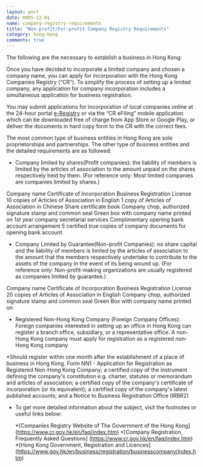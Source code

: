 ```yaml
---
layout: post
date: 0005-12-01
name: company-registry-requirements
title: "Non-profit/For-profit Company Registry Requirements"
category: hong-kong
comments: true
---
```


The following are the necessary to establish a business in Hong Kong: 

Once you have decided to incorporate a limited company and chosen a company name, you can apply for incorporation with the Hong Kong Companies Registry (“CR”). To simplify the process of setting up a limited company, any application for company incorporation includes a simultaneous application for business registration.

You may submit applications for incorporation of local companies online at the 24-hour portal [e-Registry](https://www.eregistry.gov.hk/icris-ext/apps/por01a/index) or via the “CR eFiling” mobile application which can be downloaded free of charge from App Store or Google Play, or deliver the documents in hard copy form to the CR with the correct fees.

The most common type of business entities in Hong Kong are sole proprietorships and partnerships. The other type of business entities and the detailed requirements are as followed:

- Company limited by shares(Profit companies): the liability of members is limited by the articles of association to the amount unpaid on the shares respectively held by them. (For reference only: Most limited companies are companies limited by shares.)
		
[General Requirements]:(http://www.bridges.hk/en/professional_services_2_2.php)

Company name
Certificate of Incorporation
Business Registration License
10 copies of Articles of Association in English
1 copy of Articles of Association in Chinese
Share certificate book
Company chop, authorized signature stamp and common seal
Green box with company name printed on
1st year company secretarial services 
Complimentary opening bank account arrangement
5 certified true copies of company documents for opening bank account
	

- Company Limited by Guarantee(Non-profit Companies): no share capital and the liability of members is limited by the articles of association to the amount that the members respectively undertake to contribute to the assets of the company in the event of its being wound up. (For reference only: Non-profit-making organizations are usually registered as companies limited by guarantee.)

[General Requirements]:(http://www.bridges.hk/en/professional_services_2_6.php)

Company name 
Certificate of Incorporation
Business Registration License
20 copies of Articles of Association in English
Company chop, authorized signature stamp and common seal
Green Box with company name printed on
				
		
- Registered Non-Hong Kong Company (Foreign Company Offices): Foreign companies interested in setting up an office in Hong Kong can register a branch office, subsidiary, or a representative office. A non-Hong Kong company must apply for registration as a registered non-Hong Kong company
		

[General Requirements]:(https://www.cr.gov.hk/en/public/services.htm)

  *Should register within one month after the establishment of a place of business in Hong Kong.
Form NN1 - Application for Registration as Registered Non-Hong Kong Company;
a certified copy of the instrument defining the company's constitution e.g. charter, statutes or memorandum and articles of association;
a certified copy of the company's certificate of incorporation (or its equivalent);
a certified copy of the company's latest published accounts; and
a Notice to Business Registration Office (IRBR2)


- To get more detailed information about the subject, visit the footnotes or useful links below:
		
  
  *[Companies Registry Website of The Government of the Hong Kong] (https://www.cr.gov.hk/en/faq/index.htm)
  *[Company Registration, Frequently Asked Questions] (https://www.cr.gov.hk/en/faq/index.htm)
  *[Hong Kong Government, Registration and Licences] (https://www.gov.hk/en/business/registration/businesscompany/index.htm)
 

